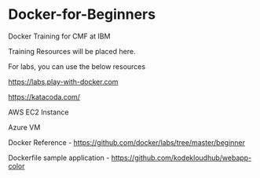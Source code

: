 # Docker-for-Beginners
Docker Training for CMF at IBM

Training Resources will be placed here.

For labs, you can use the below resources

https://labs.play-with-docker.com 

https://katacoda.com/

AWS EC2 Instance

Azure VM

Docker Reference - https://github.com/docker/labs/tree/master/beginner

Dockerfile sample application - https://github.com/kodekloudhub/webapp-color
